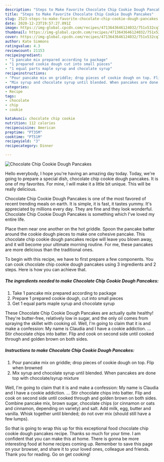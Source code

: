 ```yaml
---
description: "Steps to Make Favorite Chocolate Chip Cookie Dough Pancakes"
title: "Steps to Make Favorite Chocolate Chip Cookie Dough Pancakes"
slug: 2523-steps-to-make-favorite-chocolate-chip-cookie-dough-pancakes
date: 2020-12-23T19:57:27.091Z
image: https://img-global.cpcdn.com/recipes/4713643646124032/751x532cq70/chocolate-chip-cookie-dough-pancakes-recipe-main-photo.jpg
thumbnail: https://img-global.cpcdn.com/recipes/4713643646124032/751x532cq70/chocolate-chip-cookie-dough-pancakes-recipe-main-photo.jpg
cover: https://img-global.cpcdn.com/recipes/4713643646124032/751x532cq70/chocolate-chip-cookie-dough-pancakes-recipe-main-photo.jpg
author: Kate Simmons
ratingvalue: 4.3
reviewcount: 21153
recipeingredient:
- "1 pancake mix prepared according to package"
- "1 prepared cookie dough cut into small pieces"
- "1 equal parts maple syrup and chocolate syrup"
recipeinstructions:
- "Pour pancake mix on griddle; drop pieces of cookie dough on top. Flip when browned"
- "Mix syrup and chocolate syrup until blended. When pancakes are done top with chocolate/syrup mixture"
categories:
- Recipe
tags:
- chocolate
- chip
- cookie

katakunci: chocolate chip cookie 
nutrition: 112 calories
recipecuisine: American
preptime: "PT35M"
cooktime: "PT51M"
recipeyield: "3"
recipecategory: Dinner

---
```



![Chocolate Chip Cookie Dough Pancakes](https://img-global.cpcdn.com/recipes/4713643646124032/751x532cq70/chocolate-chip-cookie-dough-pancakes-recipe-main-photo.jpg)

Hello everybody, I hope you're having an amazing day today. Today, we're going to prepare a special dish, chocolate chip cookie dough pancakes. It is one of my favorites. For mine, I will make it a little bit unique. This will be really delicious.

Chocolate Chip Cookie Dough Pancakes is one of the most favored of recent trending meals on earth. It is simple, it is fast, it tastes yummy. It's appreciated by millions every day. They are fine and they look wonderful. Chocolate Chip Cookie Dough Pancakes is something which I've loved my entire life.

Place them near one another on the hot griddle. Spoon the pancake batter around the cookie dough pieces to make one cohesive pancake. This chocolate chip cookie dough pancakes recipe will leave you blown away, and it will become your ultimate morning routine. For me, these pancakes are more delicious than the traditional ones.


To begin with this recipe, we have to first prepare a few components. You can cook chocolate chip cookie dough pancakes using 3 ingredients and 2 steps. Here is how you can achieve that.

<!--inarticleads1-->

##### The ingredients needed to make Chocolate Chip Cookie Dough Pancakes:

1. Take 1 pancake mix prepared according to package
1. Prepare 1 prepared cookie dough, cut into small pieces
1. Get 1 equal parts maple syrup and chocolate syrup


These Chocolate Chip Cookie Dough Pancakes are actually quite healthy! They&#39;re butter-free, relatively low in sugar, and the only oil comes from spraying the skillet with cooking oil. Well, I&#39;m going to claim that it is and make a confession: My name is Claudia and I have a cookie addiction. … Stir chocolate chips into batter. Flip and cook on second side until cooked through and golden brown on both sides. 

<!--inarticleads2-->

##### Instructions to make Chocolate Chip Cookie Dough Pancakes:

1. Pour pancake mix on griddle; drop pieces of cookie dough on top. Flip when browned
1. Mix syrup and chocolate syrup until blended. When pancakes are done top with chocolate/syrup mixture


Well, I&#39;m going to claim that it is and make a confession: My name is Claudia and I have a cookie addiction. … Stir chocolate chips into batter. Flip and cook on second side until cooked through and golden brown on both sides. Combine pancake mix, brown sugar, chocolate chips (or cinnamon or oats and cinnamon, depending on variety) and salt. Add milk, egg, butter and vanilla. Whisk together until blended; do not over mix (should still have a few lumps). 

So that is going to wrap this up for this exceptional food chocolate chip cookie dough pancakes recipe. Thanks so much for your time. I am confident that you can make this at home. There is gonna be more interesting food at home recipes coming up. Remember to save this page on your browser, and share it to your loved ones, colleague and friends. Thank you for reading. Go on get cooking!
